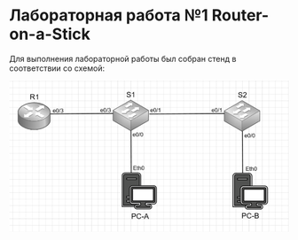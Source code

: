 # Лабораторная работа №1 Router-on-a-Stick


Для выполнения лабораторной работы был собран стенд в соответствии со схемой:

![](lab1.PNG)
